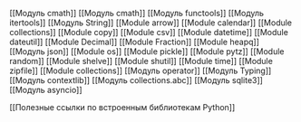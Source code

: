 [[Модуль cmath]]
[[Модуль cmath]]
[[Модуль functools]]
[[Модуль itertools]]
[[Модуль String]]
[[Module arrow]]
[[Module calendar]]
[[Module collections]]
[[Module copy]]
[[Module csv]]
[[Module datetime]]
[[Module dateutil]]
[[Module Decimal]]
[[Module Fraction]]
[[Module heapq]]
[[Модуль json]]
[[Module os]]
[[Module pickle]]
[[Module pytz]]
[[Module random]]
[[Module shelve]]
[[Module shutil]]
[[Module time]]
[[Module zipfile]]
[[Module collections]]
[[Модуль operator]]
[[Модуль Typing]]
[[Модуль contextlib]]
[[Модуль collections.abc]]
[[Модуль sqlite3]]
[[Модуль asyncio]]

[[Полезные ссылки по встроенным библиотекам Python]]